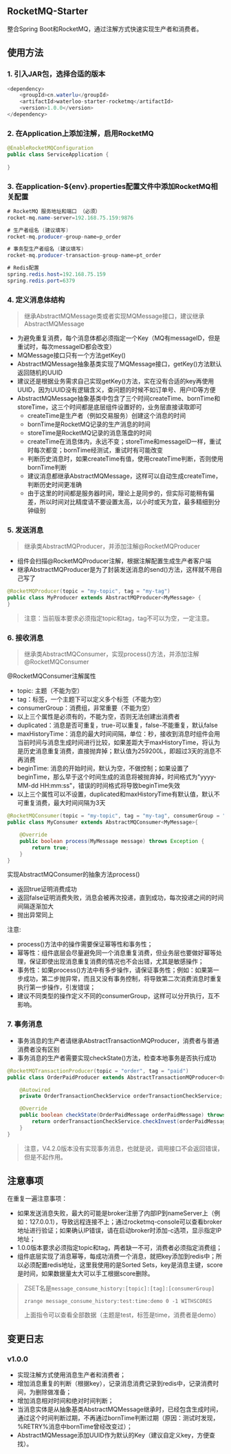 ## RocketMQ-Starter

整合Spring Boot和RocketMQ，通过注解方式快速实现生产者和消费者。

## 使用方法

### 1. 引入JAR包，选择合适的版本

```java
<dependency>
    <groupId>cn.waterlu</groupId>
    <artifactId>waterloo-starter-rocketmq</artifactId>
    <version>1.0.0</version>
</dependency>
```

### 2. 在Application上添加注解，启用RocketMQ

```java
@EnableRocketMQConfiguration
public class ServiceApplication {
    
}
```

### 3. 在application-${env}.properties配置文件中添加RocketMQ相关配置

```java
# RocketMQ 服务地址和端口 （必须）
rocket-mq.name-server=192.168.75.159:9876

# 生产者组名 (建议填写)
rocket-mq.producer-group-name=p_order

# 事务型生产者组名 (建议填写)
rocket-mq.producer-transaction-group-name=pt_order

# Redis配置
spring.redis.host=192.168.75.159
spring.redis.port=6379
```

### 4. 定义消息体结构

> 继承AbstractMQMessage类或者实现MQMessage接口，建议继承AbstractMQMessage

- 为避免重复消费，每个消息体都必须指定一个Key（MQ有messageID，但是重试时，每次messageID都会改变）
- MQMessage接口只有一个方法getKey()
- AbstractMQMessage抽象基类实现了MQMessage接口，getKey()方法默认返回随机的UUID
- 建议还是根据业务需求自己实现getKey()方法，实在没有合适的key再使用UUID，因为UUID没有逻辑含义，查问题的时候不如订单号、用户ID等方便
- AbstractMQMessage抽象基类中包含了三个时间createTime、bornTime和storeTime，这三个时间都是底层组件设置好的，业务层直接读取即可
  - createTime是生产者（例如交易服务）创建这个消息的时间
  - bornTime是RocketMQ记录的生产消息的时间
  - storeTime是RocketMQ记录的消息落盘的时间
  - createTime在消息体内，永远不变；storeTime和messageID一样，重试时每次都变；bornTime经测试，重试时有可能改变
  - 判断历史消息时，如果createTime有值，使用createTime判断，否则使用bornTime判断
  - 建议消息都继承AbstractMQMessage，这样可以自动生成createTime，判断历史时间更准确
  - 由于这里的时间都是服务器时间，理论上是同步的，但实际可能稍有偏差，所以时间对比精度请不要设置太高，以小时或天为宜，最多精细到分钟级别

### 5. 发送消息

> 继承类AbstractMQProducer，并添加注解@RocketMQProducer

- 组件会扫描@RocketMQProducer注解，根据注解配置生成生产者客户端
- 继承AbstractMQProducer是为了封装发送消息的send()方法，这样就不用自己写了

```java
@RocketMQProducer(topic = "my-topic", tag = "my-tag")
public class MyProducer extends AbstractMQProducer<MyMessage> {
}
```

> 注意：当前版本要求必须指定topic和tag，tag不可以为空，一定注意。

### 6. 接收消息

> 继承类AbstractMQConsumer，实现process()方法，并添加注解@RocketMQConsumer

@RocketMQConsumer注解属性

- topic: 主题（不能为空）
- tag：标签，一个主题下可以定义多个标签（不能为空）
- consumerGroup：消费组，非常重要（不能为空）
- 以上三个属性是必须有的，不能为空，否则无法创建出消费者
- duplicated：消息是否可重复，true-可以重复，false-不能重复，默认false
- maxHistoryTime：消息的最大时间间隔，单位：秒，接收到消息时组件会用当前时间与消息生成时间进行比较，如果差距大于maxHistoryTime，将认为是历史消息重复消费，直接抛弃掉；默认值为259200L，即超过3天的消息不再消费
- beginTime: 消息的开始时间，默认为空，不做控制；如果设置了beginTime，那么早于这个时间生成的消息将被抛弃掉，时间格式为"yyyy-MM-dd HH:mm:ss"，错误的时间格式将导致beginTime失效
- 以上三个属性可以不设置，duplicated和maxHistoryTime有默认值，默认不可重复消费，最大时间间隔为3天

```java
@RocketMQConsumer(topic = "my-topic", tag = "my-tag", consumerGroup = "c_my_group")
public class MyConsumer extends AbstractMQConsumer<MyMessage>{

    @Override
    public boolean process(MyMessage message) throws Exception {
        return true;
    }
}
```

实现AbstractMQConsumer的抽象方法process()

- 返回true证明消费成功
- 返回false证明消费失败，消息会被再次投递，直到成功，每次投递之间的时间间隔逐渐加大
- 抛出异常同上

注意:

- process()方法中的操作需要保证幂等性和事务性；
- 幂等性：组件底层会尽量避免同一个消息重复消费，但业务层也要做好幂等处理，保证即使出现消息重复消费的情况也不会出错，尤其是敏感操作；
- 事务性：如果process()方法中有多步操作，请保证事务性；例如：如果第一步成功，第二步抛异常，而且又没有事务控制，将导致第二次消费消息时重复执行第一步操作，引发错误；
- 建议不同类型的操作定义不同的consumerGroup，这样可以分开执行，互不影响。

### 7. 事务消息

- 事务消息的生产者请继承AbstractTransactionMQProducer，消费者与普通消费者没有区别
- 事务消息的生产者需要实现checkState()方法，检查本地事务是否执行成功

```java
@RocketMQTransactionProducer(topic = "order", tag = "paid")
public class OrderPaidProducer extends AbstractTransactionMQProducer<OrderPaidMessage> {

    @Autowired
    private OrderTransactionCheckService orderTransactionCheckService;

    @Override
    public boolean checkState(OrderPaidMessage orderPaidMessage) throws Exception {
        return orderTransactionCheckService.checkInvest(orderPaidMessage.getOrderBillCode());
    }
}
```

> 注意，V4.2.0版本没有实现事务消息，也就是说，调用接口不会返回错误，但是不起作用。

## 注意事项

在重复一遍注意事项：

- 如果发送消息失败，最大的可能是broker注册了内部IP到nameServer上（例如：127.0.0.1），导致远程连接不上；通过rocketmq-console可以查看broker地址进行验证；如果确认IP错误，请在启动broker时添加-c选项，显示指定IP地址；
- 1.0.0版本要求必须指定topic和tag，两者缺一不可，消费者必须指定消费组；
- 组件底层实现了消息幂等，每成功消费一个消息，就把key添加到redis中；所以必须配置redis地址，这里我使用的是Sorted Sets，key是消息主键，score是时间，如果数据量太大可以手工根据score删除。

> ZSET名是`message_consume_history:[topic]:[tag]:[consumerGroup]`
>
> `zrange message_consume_history:test:time:demo 0 -1 WITHSCORES`
>
> 上面指令可以查看全部数据（主题是test，标签是time，消费者是demo）

## 变更日志

### v1.0.0

* 实现注解方式使用消息生产者和消费者；
* 增加消息重复的判断（根据key），记录消息消费记录到redis中，记录消费时间，为删除做准备；
* 增加消息相对时间和绝对时间判断；
* 当消息实体是从抽象基类AbstractMQMessage继承时，已经包含生成时间，通过这个时间判断过期，不再通过bornTime判断过期（原因：测试时发现，%RETRY%消息中bornTime曾经改变过）；
* AbstractMQMessage添加UUID作为默认的Key（建议自定义key，方便查找）。



## 
